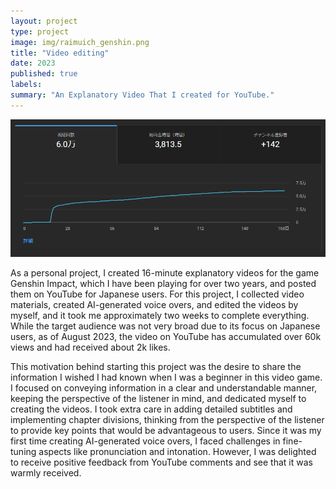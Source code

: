 ```yaml
---
layout: project
type: project
image: img/raimuich_genshin.png
title: "Video editing"
date: 2023
published: true
labels:
summary: "An Explanatory Video That I created for YouTube."
---
```


<img class="img-fluid" src="../img/raimuich_analytics.png">

As a personal project, I created 16-minute explanatory videos for the game Genshin Impact, which I have been playing for over two years, and posted them on YouTube for Japanese users. For this project, I collected video materials, created AI-generated voice overs, and edited the videos by myself, and it took me approximately two weeks to complete everything. While the target audience was not very broad due to its focus on Japanese users, as of August 2023, the video on YouTube has accumulated over 60k views and had received about 2k likes.

This motivation behind starting this project was the desire to share the information I wished I had known when I was a beginner in this video game. I focused on conveying information in a clear and understandable manner, keeping the perspective of the listener in mind, and dedicated myself to creating the videos. I took extra care in adding detailed subtitles and implementing chapter divisions, thinking from the perspective of the listener to provide key points that would be advantageous to users. Since it was my first time creating AI-generated voice overs, I faced challenges in fine-tuning aspects like pronunciation and intonation. However, I was delighted to receive positive feedback from YouTube comments and see that it was warmly received.
